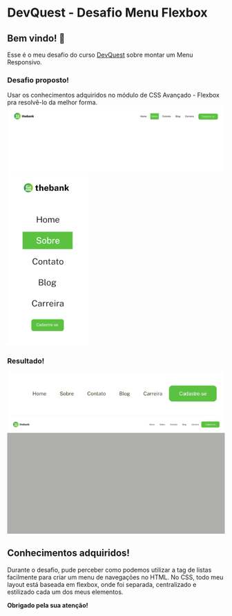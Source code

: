 # DevQuest - Desafio Menu Flexbox

## Bem vindo! 👋

Esse é o meu desafio do curso [DevQuest](https://devemdobro.com/matriculas-abertas/) sobre montar um Menu Responsivo.

### Desafio proposto!
Usar os conhecimentos adquiridos no módulo de CSS Avançado - Flexbox pra resolvê-lo da melhor forma.
![Visualização do design desktop do desafio menu flexbox](./src/design/Layout%20Menu.jpg)
![Visualização do design mobile do desafio menu flexbox](./src/design/Mobile.png)
### Resultado!
![Visualização do design menu do desafio menu flexbox](./src/design/menu.gif)
![Visualização do design responsive do desafio menu flexbox](./src/design/responsive.gif)

## Conhecimentos adquiridos!

Durante o desafio, pude perceber como podemos utilizar a tag de listas facilmente para criar um menu de navegações no HTML. No CSS, todo meu layout está baseada em flexbox, onde foi separada, centralizado e estilizado cada um dos meus elementos.

**Obrigado pela sua atenção!**